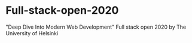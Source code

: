 # Full-stack-open-2020
"Deep Dive Into Modern Web Development" Full stack open 2020 by The University of Helsinki
